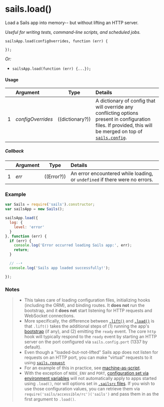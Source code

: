 # sails.load()

Load a Sails app into memory-- but without lifting an HTTP server.

_Useful for writing tests, command-line scripts, and scheduled jobs._

```usage
sailsApp.load(configOverrides, function (err) {

});
```

_Or:_
+ `sailsApp.load(function (err) {...});`




#### Usage

|   |     Argument        | Type                                         | Details                            |
|---|:--------------------|----------------------------------------------|:-----------------------------------|
| 1 |    _configOverrides_| ((dictionary?))                              | A dictionary of config that will override any conflicting options present in configuration files.  If provided, this will be merged on top of [`sails.config`](http://sailsjs.com/documentation/reference/configuration).

##### Callback

|   |     Argument        | Type                | Details |
|---|:--------------------|---------------------|:---------------------------------------------------------------------------------|
| 1 |    _err_            | ((Error?))          | An error encountered while loading, or `undefined` if there were no errors.




### Example

```javascript
var Sails = require('sails').constructor;
var sailsApp = new Sails();

sailsApp.load({
  log: {
    level: 'error'
  }
}, function (err) {
  if (err) {
    console.log('Error occurred loading Sails app:', err);
    return;
  }

  // --•
  console.log('Sails app loaded successfully!');

});
```

### Notes
> - This takes care of loading configuration files, initializing hooks (including the ORM), and binding routes.  It **does not** run the bootstrap, and it **does not** start listening for HTTP requests and WebSocket connections.
> - More specifically, the difference between [`.lift()`](http://sailsjs.com/documentation/reference/application/sails-lift) and [`.load()`](http://sailsjs.com/documentation/reference/application/sails-load) is that `.lift()` takes the additional steps of (1) running the app's [bootstrap](http://sailsjs.com/documentation/reference/configuration/sails-config-bootstrap) (if any), and (2) emitting the `ready` event.  The core `http` hook will typically respond to the `ready` event by starting an HTTP server on the port configured via `sails.config.port` (1337 by default).
> - Even though a "loaded-but-not-lifted" Sails app does not listen for requests on an HTTP port, you can make "virtual" requests to it using [`sails.request`](http://sailsjs.com/documentation/reference/application/sails-request)
> - For an example of this in practice, see [machine-as-script](https://github.com/treelinehq/machine-as-script/blob/ec8972137489afd24562bdf0b6a10ada11e540cc/index.js#L778-L791).
> - With the exception of `NODE_ENV` and `PORT`, [configuration set via environment variables](http://sailsjs.com/documentation/concepts/configuration#?setting-sailsconfig-values-directly-using-environment-variables) will not automatically apply to apps started using `.load()`, nor will options set in [`.sailsrc` files](http://sailsjs.com/documentation/concepts/configuration/using-sailsrc-files).  If you wish to use those configuration values, you can retrieve them via `require('sails/accessible/rc')('sails')` and pass them in as the first argument to `.load()`.


<docmeta name="displayName" value="sails.load()">
<docmeta name="pageType" value="method">
